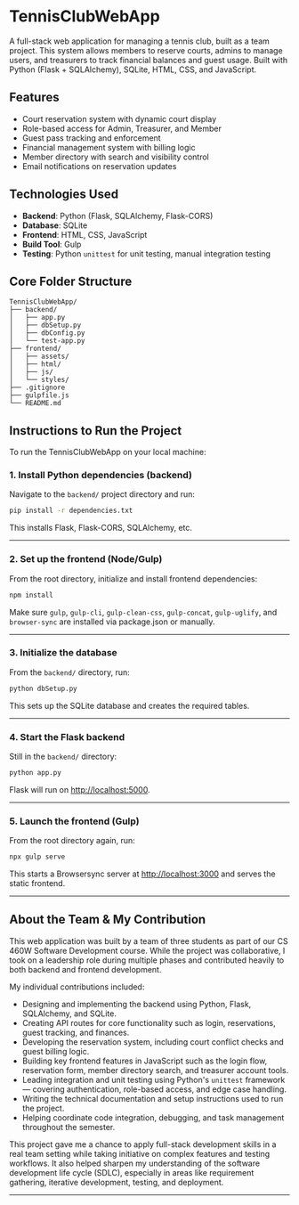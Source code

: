 # TennisClubWebApp

A full-stack web application for managing a tennis club, built as a team project. This system allows members to reserve courts, admins to manage users, and treasurers to track financial balances and guest usage. Built with Python (Flask + SQLAlchemy), SQLite, HTML, CSS, and JavaScript.

## Features

- Court reservation system with dynamic court display
- Role-based access for Admin, Treasurer, and Member
- Guest pass tracking and enforcement
- Financial management system with billing logic
- Member directory with search and visibility control
- Email notifications on reservation updates

## Technologies Used

- **Backend**: Python (Flask, SQLAlchemy, Flask-CORS)
- **Database**: SQLite
- **Frontend**: HTML, CSS, JavaScript
- **Build Tool**: Gulp
- **Testing**: Python `unittest` for unit testing, manual integration testing

## Core Folder Structure

```
TennisClubWebApp/
├── backend/
│   ├── app.py
│   ├── dbSetup.py
│   ├── dbConfig.py
│   └── test-app.py
├── frontend/
│   ├── assets/
│   ├── html/
│   ├── js/
│   └── styles/
├── .gitignore
├── gulpfile.js
└── README.md

```

## Instructions to Run the Project

To run the TennisClubWebApp on your local machine:

### 1. Install Python dependencies (backend)

Navigate to the `backend/` project directory and run:

```bash
pip install -r dependencies.txt
```

This installs Flask, Flask-CORS, SQLAlchemy, etc.

---

### 2. Set up the frontend (Node/Gulp)

From the root directory, initialize and install frontend dependencies:

```bash
npm install
```

Make sure `gulp`, `gulp-cli`, `gulp-clean-css`, `gulp-concat`, `gulp-uglify`, and `browser-sync` are installed via package.json or manually.

---

### 3. Initialize the database

From the `backend/` directory, run:

```bash
python dbSetup.py
```

This sets up the SQLite database and creates the required tables.

---

### 4. Start the Flask backend

Still in the `backend/` directory:

```bash
python app.py
```

Flask will run on [http://localhost:5000](http://localhost:5000).

---

### 5. Launch the frontend (Gulp)

From the root directory again, run:

```bash
npx gulp serve
```

This starts a Browsersync server at [http://localhost:3000](http://localhost:3000) and serves the static frontend.

---

## About the Team & My Contribution

This web application was built by a team of three students as part of our CS 460W Software Development course. While the project was collaborative, I took on a leadership role during multiple phases and contributed heavily to both backend and frontend development.

My individual contributions included:

- Designing and implementing the backend using Python, Flask, SQLAlchemy, and SQLite.
- Creating API routes for core functionality such as login, reservations, guest tracking, and finances.
- Developing the reservation system, including court conflict checks and guest billing logic.
- Building key frontend features in JavaScript such as the login flow, reservation form, member directory search, and treasurer account tools.
- Leading integration and unit testing using Python's `unittest` framework — covering authentication, role-based access, and edge case handling.
- Writing the technical documentation and setup instructions used to run the project.
- Helping coordinate code integration, debugging, and task management throughout the semester.

This project gave me a chance to apply full-stack development skills in a real team setting while taking initiative on complex features and testing workflows. It also helped sharpen my understanding of the software development life cycle (SDLC), especially in areas like requirement gathering, iterative development, testing, and deployment.

---
